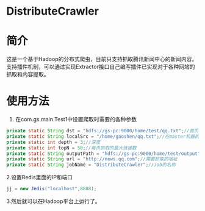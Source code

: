 DistributeCrawler
=================
# 简介 #

这是一个基于Hadoop的分布式爬虫，目前只支持抓取腾讯新闻中心的新闻内容。支持插件机制，可以通过实现Extractor接口自己编写插件已实现对于各种网站的抓取和内容提取。

# 使用方法 #

1. 在com.gs.main.Test1中设置爬取时需要的各种参数

```Java
private static String dst = "hdfs://gs-pc:9000/home/test/qq.txt";//首页的链接暂存地
private static String localSrc = "/home/gaoshen/qq.txt";//在master机器的暂存地
private static int depth = 3;//深度
private static int topN = 50;//每页抓取的最大链接数
private static String outputPath = "hdfs://gs-pc:9000/home/test/output";//最终结果的输出路径
private static String url = "http://news.qq.com";//需要抓取的地址
private static String jobName = "DistributeCrawler";//Job的名称
```
2.设置Redis里面的IP和端口
```Java
jj = new Jedis("localhost",8888);
```
3.然后就可以在Hadoop平台上运行了。



